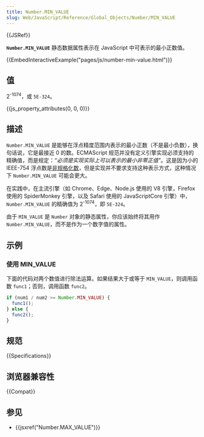 ```yaml
---
title: Number.MIN_VALUE
slug: Web/JavaScript/Reference/Global_Objects/Number/MIN_VALUE
---
```


{{JSRef}}

**`Number.MIN_VALUE`** 静态数据属性表示在 JavaScript 中可表示的最小正数值。

{{EmbedInteractiveExample("pages/js/number-min-value.html")}}

## 值

2<sup>-1074</sup>，或 `5E-324`。

{{js_property_attributes(0, 0, 0)}}

## 描述

`Number.MIN_VALUE` 是能够在浮点精度范围内表示的最小正数（不是最小负数），换句话说，它是最接近 0 的数。ECMAScript 规范并没有定义引擎实现必须支持的精确值，而是规定：_“必须是实现实际上可以表示的最小非零正值”_。这是因为小的 IEEE-754 浮点数是[非规格化数](https://en.wikipedia.org/wiki/Subnormal_number)，但是实现并不要求支持这种表示方式，这种情况下 `Number.MIN_VALUE` 可能会更大。

在实践中，在主流引擎（如 Chrome、Edge、Node.js 使用的 V8 引擎，Firefox 使用的 SpiderMonkey 引擎，以及 Safari 使用的 JavaScriptCore 引擎）中，`Number.MIN_VALUE` 的精确值为 2<sup>-1074</sup>，即 `5E-324`。

由于 `MIN_VALUE` 是 `Number` 对象的静态属性，你应该始终将其用作 `Number.MIN_VALUE`，而不是作为一个数字值的属性。

## 示例

### 使用 MIN_VALUE

下面的代码对两个数值进行除法运算。如果结果大于或等于 `MIN_VALUE`，则调用函数 `func1`；否则，调用函数 `func2`。

```js
if (num1 / num2 >= Number.MIN_VALUE) {
  func1();
} else {
  func2();
}
```

## 规范

{{Specifications}}

## 浏览器兼容性

{{Compat}}

## 参见

- {{jsxref("Number.MAX_VALUE")}}
